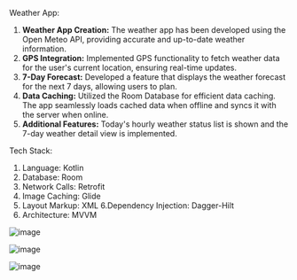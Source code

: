 Weather App: 
1. **Weather App Creation:** The weather app has been developed using the Open Meteo API, providing accurate and up-to-date weather information.
2. **GPS Integration:** Implemented GPS functionality to fetch weather data for the user's current location, ensuring real-time updates.
3. **7-Day Forecast:** Developed a feature that displays the weather forecast for the next 7 days, allowing users to plan.
4. **Data Caching:** Utilized the Room Database for efficient data caching. The app seamlessly loads cached data when offline and syncs it with the server when online.
5. **Additional Features:** Today's hourly weather status list is shown and the 7-day weather detail view is implemented.

Tech Stack:
1. Language: Kotlin
2. Database: Room
3. Network Calls: Retrofit
4. Image Caching: Glide
5. Layout Markup: XML
6.Dependency Injection: Dagger-Hilt
7. Architecture: MVVM

 

![image](https://github.com/DineshkRaja/WeatherApplication/assets/153167027/31f737ba-0267-460d-bdd7-309ac5f4a532)

![image](https://github.com/DineshkRaja/WeatherApplication/assets/153167027/f0eb0590-402b-4cff-a427-6df5504268cc)

![image](https://github.com/DineshkRaja/WeatherApplication/assets/153167027/8e011baa-e765-4e8d-b9e7-6f28669f8967)


